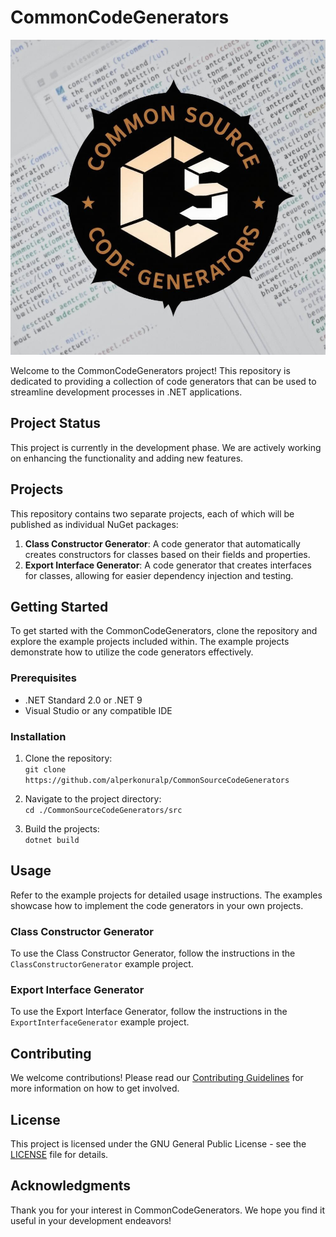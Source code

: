 # CommonCodeGenerators

![Logo](./logo.png)

Welcome to the CommonCodeGenerators project! This repository is dedicated to providing a collection of code generators that can be used to streamline development processes in .NET applications.

## Project Status

This project is currently in the development phase. We are actively working on enhancing the functionality and adding new features.

## Projects

This repository contains two separate projects, each of which will be published as individual NuGet packages:

1. **Class Constructor Generator**: A code generator that automatically creates constructors for classes based on their fields and properties.
2. **Export Interface Generator**: A code generator that creates interfaces for classes, allowing for easier dependency injection and testing.

## Getting Started

To get started with the CommonCodeGenerators, clone the repository and explore the example projects included within. The example projects demonstrate how to utilize the code generators effectively.

### Prerequisites

- .NET Standard 2.0 or .NET 9
- Visual Studio or any compatible IDE

### Installation

1. Clone the repository:<br/>
`git clone https://github.com/alperkonuralp/CommonSourceCodeGenerators`

2. Navigate to the project directory:<br/>
`cd ./CommonSourceCodeGenerators/src`

3. Build the projects:<br/>
`dotnet build`

## Usage

Refer to the example projects for detailed usage instructions. The examples showcase how to implement the code generators in your own projects.

### Class Constructor Generator

To use the Class Constructor Generator, follow the instructions in the `ClassConstructorGenerator` example project.

### Export Interface Generator

To use the Export Interface Generator, follow the instructions in the `ExportInterfaceGenerator` example project.

## Contributing

We welcome contributions! Please read our [Contributing Guidelines](CONTRIBUTING.md) for more information on how to get involved.

## License

This project is licensed under the GNU General Public License - see the [LICENSE](LICENSE) file for details.

## Acknowledgments

Thank you for your interest in CommonCodeGenerators. We hope you find it useful in your development endeavors!
